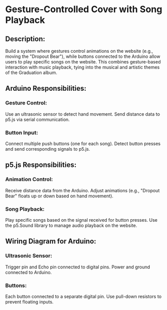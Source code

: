 # Gesture-Controlled Cover with Song Playback
## Description:
Build a system where gestures control animations on the website (e.g., moving the "Dropout Bear"), while buttons connected to the Arduino allow users to play specific songs on the website. This combines gesture-based interaction with music playback, tying into the musical and artistic themes of the Graduation album.

## Arduino Responsibilities:
### Gesture Control:
Use an ultrasonic sensor to detect hand movement.
Send distance data to p5.js via serial communication.

### Button Input:
Connect multiple push buttons (one for each song).
Detect button presses and send corresponding signals to p5.js.

## p5.js Responsibilities:
### Animation Control:
Receive distance data from the Arduino.
Adjust animations (e.g., "Dropout Bear" floats up or down based on hand movement).

### Song Playback:
Play specific songs based on the signal received for button presses.
Use the p5.Sound library to manage audio playback on the website.

## Wiring Diagram for Arduino:
### Ultrasonic Sensor:
Trigger pin and Echo pin connected to digital pins.
Power and ground connected to Arduino.

### Buttons:
Each button connected to a separate digital pin.
Use pull-down resistors to prevent floating inputs.
